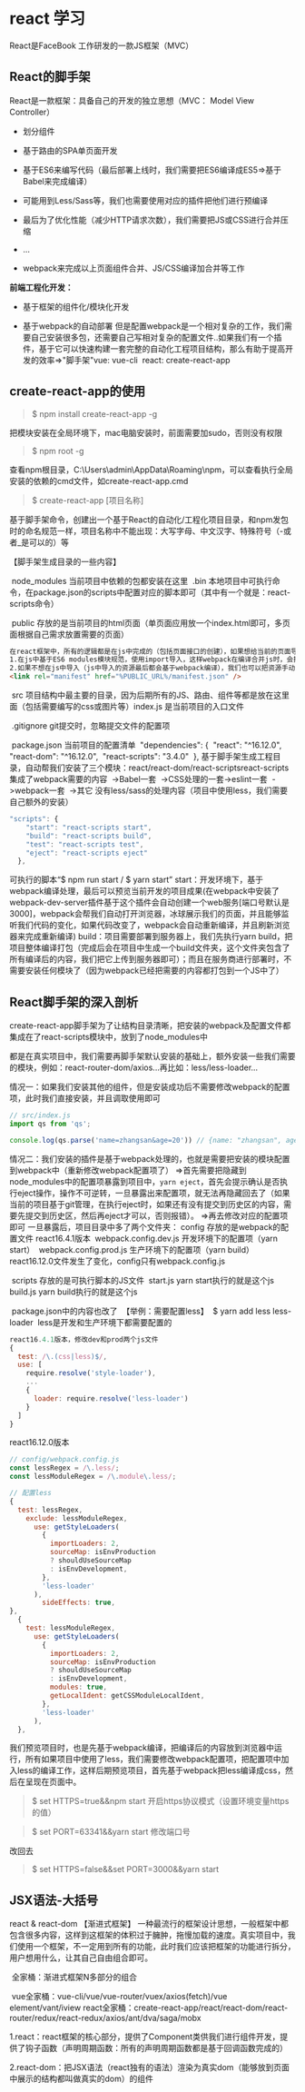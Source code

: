 # react 学习
React是FaceBook 工作研发的一款JS框架（MVC）
## React的脚手架
React是一款框架：具备自己的开发的独立思想（MVC： Model View Controller）
- 划分组件

- 基于路由的SPA单页面开发

- 基于ES6来编写代码（最后部署上线时，我们需要把ES6编译成ES5=>基于Babel来完成编译）

- 可能用到Less/Sass等，我们也需要使用对应的插件把他们进行预编译

- 最后为了优化性能（减少HTTP请求次数），我们需要把JS或CSS进行合并压缩

- ...

- webpack来完成以上页面组件合并、JS/CSS编译加合并等工作

**前端工程化开发：**

- 基于框架的组件化/模块化开发

- 基于webpack的自动部署
但是配置webpack是一个相对复杂的工作，我们需要自己安装很多包，还需要自己写相对复杂的配置文件..如果我们有一个插件，基于它可以快速构建一套完整的自动化工程项目结构，那么有助于提高开发的效率=>"脚手架"
	​	vue: vue-cli
	​	react: create-react-app
## create-react-app的使用
> $ npm install create-react-app -g

把模块安装在全局环境下，mac电脑安装时，前面需要加sudo，否则没有权限

> $ npm root -g

查看npm根目录，C:\Users\admin\AppData\Roaming\npm，可以查看执行全局安装的依赖的cmd文件，如create-react-app.cmd

> $ create-react-app [项目名称]

基于脚手架命令，创建出一个基于React的自动化/工程化项目目录，和npm发包时的命名规范一样，项目名称中不能出现：大写字母、中文汉字、特殊符号（-或者_是可以的）等

【脚手架生成目录的一些内容】

​	node_modules 当前项目中依赖的包都安装在这里
​	.bin 本地项目中可执行命令，在package.json的scripts中配置对应的脚本即可（其中有一个就是：react-scripts命令）

​	public 存放的是当前项目的html页面（单页面应用放一个index.html即可，多页面根据自己需求放置需要的页面）

```html
在react框架中，所有的逻辑都是在js中完成的（包括页面接口的创建），如果想给当前的页面导入一些css样式或img图片等内容，我们有两种方式：
1.在js中基于ES6 modules模块规范，使用import导入，这样webpack在编译合并js时，会把导入的资源文件等插入到页面的结构中（绝对不能在js管控的结构中通过相对目录./或者../，导入资源，因为在webpack编译时，地址就不在是之前的地址了）
2.如果不想在js中导入（js中导入的资源最后都会基于webpack编译），我们也可以把资源手动的在html中导入，但是html最后也要基于webpack编译，导入的地址也不建议写相对地址，而是使用 "%PUBLIC_URL% 写成绝对地址
<link rel="manifest" href="%PUBLIC_URL%/manifest.json" />
```

​	src 项目结构中最主要的目录，因为后期所有的JS、路由、组件等都是放在这里面（包括需要编写的css或图片等）
​		index.js 是当前项目的入口文件

​		.gitignore git提交时，忽略提交文件的配置项

​		package.json 当前项目的配置清单
​				"dependencies": {
​					"react": "^16.12.0",
​					"react-dom": "^16.12.0",
​					"react-scripts": "3.4.0"
​				},
​				基于脚手架生成工程目录，自动帮我们安装了三个模块：react/react-dom/react-scripts
​				react-scripts集成了webpack需要的内容
​					->Babel一套
​					->CSS处理的一套
​					->eslint一套
​					->webpack一套
​					->其它
​				没有less/sass的处理内容（项目中使用less，我们需要自己额外的安装）

```js
"scripts": {
    "start": "react-scripts start",
    "build": "react-scripts build",
    "test": "react-scripts test",
    "eject": "react-scripts eject"
  },
```

可执行的脚本“$ npm run start / $ yarn start”
	start：开发环境下，基于webpack编译处理，最后可以预览当前开发的项目成果(在webpack中安装了webpack-dev-server插件基于这个插件会自动创建一个web服务[端口号默认是3000]，webpack会帮我们自动打开浏览器，冰球展示我们的页面，并且能够监听我们代码的变化，如果代码改变了，webpack会自动重新编译，并且刷新浏览器来完成重新编译)
	build：项目需要部署到服务器上，我们先执行yarn build，把项目整体编译打包（完成后会在项目中生成一个build文件夹，这个文件夹包含了所有编译后的内容，我们把它上传到服务器即可）；而且在服务商进行部署时，不需要安装任何模块了（因为webpack已经把需要的内容都打包到一个JS中了）

## React脚手架的深入剖析

create-react-app脚手架为了让结构目录清晰，把安装的webpack及配置文件都集成在了react-scripts模块中，放到了node_modules中

都是在真实项目中，我们需要再脚手架默认安装的基础上，额外安装一些我们需要的模块，例如：react-router-dom/axios...再比如：less/less-loader...

情况一：如果我们安装其他的组件，但是安装成功后不需要修改webpack的配置项，此时我们直接安装，并且调取使用即可

```js
// src/index.js
import qs from 'qs';

console.log(qs.parse('name=zhangsan&age=20')) // {name: "zhangsan", age: "20"}
```

情况二：我们安装的插件是基于webpack处理的，也就是需要把安装的模块配置到webpack中（重新修改webpack配置项了）
	=>首先需要把隐藏到node_modules中的配置项暴露到项目中，`yarn eject`，首先会提示确认是否执行eject操作，操作不可逆转，一旦暴露出来配置项，就无法再隐藏回去了（如果当前的项目基于git管理，在执行eject时，如果还有没有提交到历史区的内容，需要先提交到历史区，然后再eject才可以，否则报错）。
	=>再去修改对应的配置项即可
		一旦暴露后，项目目录中多了两个文件夹：
			config 存放的是webpack的配置文件
				react16.4.1版本
​				webpack.config.dev.js 开发环境下的配置项（yarn start）
​				webpack.config.prod.js 生产环境下的配置项（yarn build）
​				react16.12.0文件发生了变化，config只有webpack.config.js

​			scripts 存放的是可执行脚本的JS文件
​				start.js yarn start执行的就是这个js
​				build.js yarn build执行的就是这个js

​	package.json中的内容也改了
​		【举例：需要配置less】
​				$ yarn add less less-loader
​				less是开发和生产环境下都需要配置的

```js
react16.4.1版本，修改dev和prod两个js文件
{
  test: /\.(css|less)$/,
  use: [
    require.resolve('style-loader'),
    ...
    {
      loader: require.resolve('less-loader')
    }
  ]
}
```

react16.12.0版本

```js
// config/webpack.config.js
const lessRegex = /\.less/;
const lessModuleRegex = /\.module\.less/;

// 配置less
{
  test: lessRegex,
    exclude: lessModuleRegex,
      use: getStyleLoaders(
        {
          importLoaders: 2,
          sourceMap: isEnvProduction
          ? shouldUseSourceMap
          : isEnvDevelopment,
        },
        'less-loader'
      ),   
        sideEffects: true,
},
  {
    test: lessModuleRegex,
      use: getStyleLoaders(
        {
          importLoaders: 2,
          sourceMap: isEnvProduction
          ? shouldUseSourceMap
          : isEnvDevelopment,
          modules: true,
          getLocalIdent: getCSSModuleLocalIdent,
        },
        'less-loader'
      ),
  },
```



我们预览项目时，也是先基于webpack编译，把编译后的内容放到浏览器中运行，所有如果项目中使用了less，我们需要修改webpack配置项，把配置项中加入less的编译工作，这样后期预览项目，首先基于webpack把less编译成css，然后在呈现在页面中。

> $ set HTTPS=true&&npm start 开启https协议模式（设置环境变量https的值）

> $ set PORT=63341&&yarn start 修改端口号

改回去

> $ set HTTPS=false&&set PORT=3000&&yarn start

## JSX语法-大括号

react & react-dom
【渐进式框架】
		一种最流行的框架设计思想，一般框架中都包含很多内容，这样到这框架的体积过于臃肿，拖慢加载的速度。真实项目中，我们使用一个框架，不一定用到所有的功能，此时我们应该把框架的功能进行拆分，用户想用什么，让其自己自由组合即可。

​		全家桶：渐进式框架N多部分的组合

​		vue全家桶：vue-cli/vue/vue-router/vuex/axios(fetch)/vue element/vant/iview
​		react全家桶：create-react-app/react/react-dom/react-router/redux/react-redux/axios/ant/dva/saga/mobx

1.react：react框架的核心部分，提供了Component类供我们进行组件开发，提供了钩子函数（声明周期函数：所有的声明周期函数都是基于回调函数完成的）

2.react-dom：把JSX语法（react独有的语法）渲染为真实dom（能够放到页面中展示的结构都叫做真实的dom）的组件